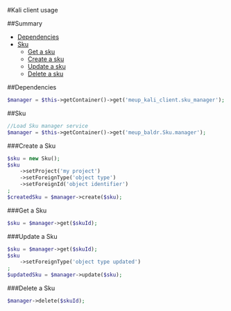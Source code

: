 #Kali client usage

##Summary

 * [Dependencies](#dependencies)
 * [Sku](#sku)
    * [Get a sku](#get-a-sku)
    * [Create a sku](#create-a-sku)
    * [Update a sku](#update-a-sku)
    * [Delete a sku](#delete-a-sku)
 
##Dependencies 

```php
$manager = $this->getContainer()->get('meup_kali_client.sku_manager');
```

##Sku

```php
//Load Sku manager service
$manager = $this->getContainer()->get('meup_baldr.Sku.manager');
```

###Create a Sku

```php
$sku = new Sku();
$sku
    ->setProject('my project')
    ->setForeignType('object type')
    ->setForeignId('object identifier')
;
$createdSku = $manager->create($sku);
```

###Get a Sku

```php
$sku = $manager->get($skuId);
```

###Update a Sku

```php
$sku = $manager->get($skuId);
$sku
    ->setForeignType('object type updated')
;
$updatedSku = $manager->update($sku);
```

###Delete a Sku

```php
$manager->delete($skuId);
```
